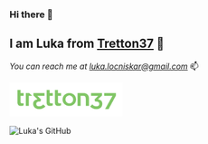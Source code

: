 ### Hi there 👋
## I am **Luka** from [Tretton37](https://tretton37.com/) 🌄
*You can reach me at [luka.locniskar@gmail.com](mailto:luka.locniskar@tretton37.com)* 📫

<img src="./img/_tretton37_logo_green.png" alt="drawing" width="200"/>

![Luka's GitHub](https://github-readme-stats.vercel.app/api?username=Doublel222&count_private=true&bg_color=002B55&text_color=80C565&title_color=80C565&border_color=80C565)
